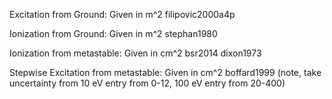 Excitation from Ground:
Given in m^2
filipovic2000a4p

Ionization from Ground:
Given in m^2
stephan1980

Ionization from metastable:
Given in cm^2
bsr2014
dixon1973

Stepwise Excitation from metastable:
Given in cm^2
boffard1999 (note, take uncertainty from 10 eV entry from 0-12, 100 eV entry from 20-400)